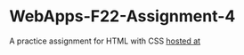 # WebApps-F22-Assignment-4
A practice assignment for HTML with CSS
[hosted at](https://github.com/44-563-Web-Apps-F22/44563-webapps-assignment-4-SaiTej10132.git)
